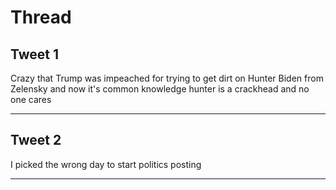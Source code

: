# Thread

## Tweet 1

Crazy that Trump was impeached for trying to get dirt on Hunter Biden from Zelensky and now it's common knowledge hunter is a crackhead and no one cares

---

## Tweet 2

I picked the wrong day to start politics posting

---

